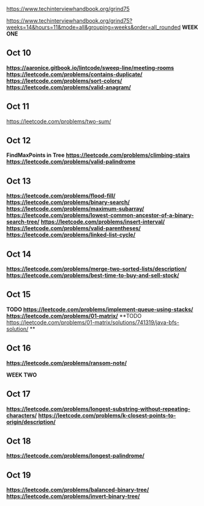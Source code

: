 https://www.techinterviewhandbook.org/grind75

https://www.techinterviewhandbook.org/grind75?weeks=14&hours=11&mode=all&grouping=weeks&order=all_rounded
**WEEK ONE**

## Oct 10

**https://aaronice.gitbook.io/lintcode/sweep-line/meeting-rooms**
**https://leetcode.com/problems/contains-duplicate/**
**https://leetcode.com/problems/sort-colors/**
**https://leetcode.com/problems/valid-anagram/**

## Oct 11

https://leetcode.com/problems/two-sum/

## Oct 12

**FindMaxPoints in Tree**
**https://leetcode.com/problems/climbing-stairs**
**https://leetcode.com/problems/valid-palindrome**

## Oct 13

**https://leetcode.com/problems/flood-fill/**
**https://leetcode.com/problems/binary-search/**
**https://leetcode.com/problems/maximum-subarray/**
**https://leetcode.com/problems/lowest-common-ancestor-of-a-binary-search-tree/**
**https://leetcode.com/problems/insert-interval/**
**https://leetcode.com/problems/valid-parentheses/**
**https://leetcode.com/problems/linked-list-cycle/**

## Oct 14

**https://leetcode.com/problems/merge-two-sorted-lists/description/**
**https://leetcode.com/problems/best-time-to-buy-and-sell-stock/**

## Oct 15

**TODO https://leetcode.com/problems/implement-queue-using-stacks/**
**https://leetcode.com/problems/01-matrix/**
**TODO https://leetcode.com/problems/01-matrix/solutions/741319/java-bfs-solution/ **

## Oct 16

**https://leetcode.com/problems/ransom-note/**

**WEEK TWO**

## Oct 17

**https://leetcode.com/problems/longest-substring-without-repeating-characters/**
**https://leetcode.com/problems/k-closest-points-to-origin/description/**

## Oct 18

**https://leetcode.com/problems/longest-palindrome/**

## Oct 19

**https://leetcode.com/problems/balanced-binary-tree/**
**https://leetcode.com/problems/invert-binary-tree/**